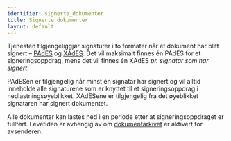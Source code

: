 ```yaml
---
identifier: signerte_dokumenter
title: Signerte dokumenter
layout: default
---
```


Tjenesten tilgjengeliggjør signaturer i to formater når et dokument har blitt signert – [PAdES](#pades) og [XAdES](#xades). Det vil maksimalt finnes én PAdES for et signeringsoppdrag, mens det vil finnes én XAdES _pr. signatar som har signert_.

PAdESen er tilgjengelig når minst én signatar har signert og vil alltid inneholde alle signaturene som er knyttet til et signeringsoppdrag i nedlastningsøyeblikket. XAdESene er tilgjengelig fra det øyeblikket signataren har signert dokumentet.

Alle dokumenter kan lastes ned i en periode etter at signeringsoppdraget er fullført. Levetiden er avhengig av om [dokumentarkivet](#dokumentarkiv) er aktivert for avsenderen.